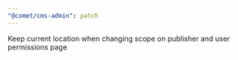 ```yaml
---
"@comet/cms-admin": patch
---
```


Keep current location when changing scope on publisher and user permissions page
